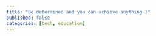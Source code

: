 ```yaml
---
title: "Be determined and you can achieve anything !"
published: false
categories: [tech, education]
---
```

